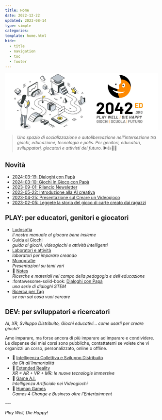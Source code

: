 ```yaml
---
title: Home
date: 2022-12-22
updated: 2023-08-14
type: simple
categories: 
template: home.html 
hide:
  - title
  - navigation
  - toc
  - footer
---
```

![2042 logo](assets/logo/header_2042ed.webp)

> _Uno spazio di socializzazione e autolibereazione nell'intersezione tra giochi, educazione, tecnologia e polis. Per genitori, educatori, sviluppatori, giocatori e attivisti del futuro._
> ▶️👍🎲😊

## Novità

- [2024-03-19: Dialoghi con Papà](blog/category/dialoghi/)
- [2024-03-10: Giochi In Gioco con Papà](played/tags.md#ingiococonpapa)
- [2023-09-01: Rilancio Newsletter](https://2042.substack.com)
- [2023-05-22: Introduzione alla AI creativa](studio/monografie/generative-ai-intro.md)
- [2023-04-25: Presentazione sul Creare un Videogioco](studio/monografie/creare-un-videogioco.md)
- [2023-02-05: Leggete la storia del gioco di carte creato dai ragazzi](lab/jam/arkombat.md)

## PLAY: per educatori, genitori e giocatori
<div class="grid cards" markdown>

- [Ludosofia](studio/ludosofia/index.md)  
_il nostro manuale al giocare bene insieme_
- [Guida ai Giochi](played/index.md)  
_guida ai giochi, videogiochi e attività intelligenti_
- [Laboratori e attività](lab/index.md)  
_laboratori per imparare creando_
- [Monografie](studio/monografie/index.md)  
_Presentazioni su temi vari_
- 📖 [Notes](notes/index.md)  
_Ricerche e materiali nel campo della pedagogia e dell'educazione_
- :fontawesome-solid-book: [Dialoghi con Papà](blog/category/dialoghi/)  
_una serie di dialoghi STEM_
- [Ricerca per Tag](played/tags.md)  
*se non sai cosa vuoi cercare*  

</div>

## DEV: per sviluppatori e ricercatori
_AI, XR, Sviluppo Distribuito, Giochi educativi... come usarli per creare giochi?_

Amo imparare, ma forse ancora di più imparare ad imparare e condividere.  
Le dispense dei miei corsi sono pubbliche, contattatemi se volete che vi organizzi un corso, personalizzato, online o offline.

<div class="grid cards" markdown>

- 📖 [Intelligenza Collettiva e Sviluppo Distribuito](studio/game-dev/ci/index.md)  
_da Git all'Immortalità_
- 📖 [Extended Reality](studio/game-dev/xr/index.md)  
_XR = AR + VR + MR: le nuove tecnologie immersive_
- 📖 [Game A.I.](studio/game-dev/ai/index.md)  
_Intelligenza Artificiale nei Videogiochi_
- 📖 [Human Games](studio/game-dev/g4c/index.md)  
_Games 4 Change e Business oltre l’Entertainment_

</div>
---

_Play Well, Die Happy!_
